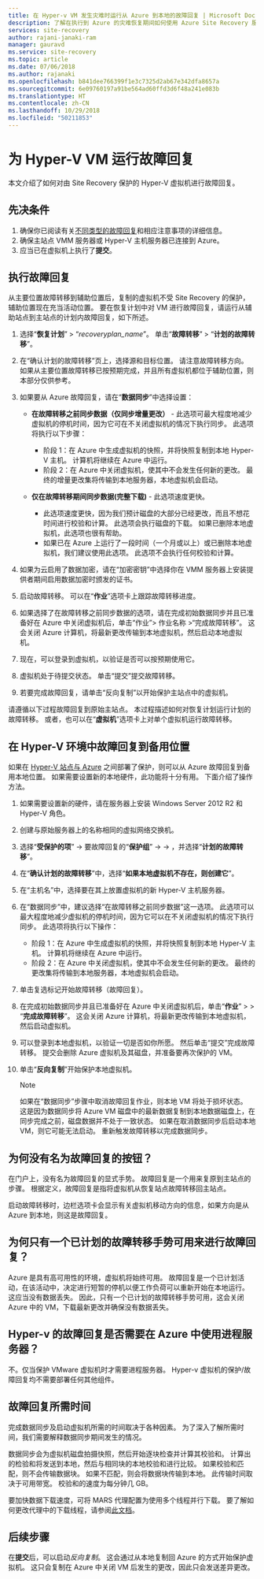 ```yaml
---
title: 在 Hyper-v VM 发生灾难时运行从 Azure 到本地的故障回复 | Microsoft Docs
description: 了解在执行到 Azure 的灾难恢复期间如何使用 Azure Site Recovery 服务将 Hyper-V VM 故障回复到本地站点。
services: site-recovery
author: rajani-janaki-ram
manager: gauravd
ms.service: site-recovery
ms.topic: article
ms.date: 07/06/2018
ms.author: rajanaki
ms.openlocfilehash: b841dee766399f1e3c7325d2ab67e342dfa8657a
ms.sourcegitcommit: 6e09760197a91be564ad60ffd3d6f48a241e083b
ms.translationtype: HT
ms.contentlocale: zh-CN
ms.lasthandoff: 10/29/2018
ms.locfileid: "50211853"
---
```

# <a name="run-a-failback-for-hyper-v-vms"></a>为 Hyper-V VM 运行故障回复

本文介绍了如何对由 Site Recovery 保护的 Hyper-V 虚拟机进行故障回复。

## <a name="prerequisites"></a>先决条件
1. 确保你已阅读有关[不同类型的故障回复](concepts-types-of-failback.md)和相应注意事项的详细信息。
1. 确保主站点 VMM 服务器或 Hyper-V 主机服务器已连接到 Azure。
2. 应当已在虚拟机上执行了**提交**。

## <a name="perform-failback"></a>执行故障回复
从主要位置故障转移到辅助位置后，复制的虚拟机不受 Site Recovery 的保护，辅助位置现在充当活动位置。 要在恢复计划中对 VM 进行故障回复，请运行从辅助站点到主站点的计划内故障回复，如下所述。 
1. 选择“**恢复计划**” > “*recoveryplan_name*”。 单击“**故障转移**” > “**计划的故障转移**”。
2. 在“确认计划的故障转移”页上，选择源和目标位置。 请注意故障转移方向。 如果从主要位置故障转移已按预期完成，并且所有虚拟机都位于辅助位置，则本部分仅供参考。
3. 如果要从 Azure 故障回复，请在“**数据同步**”中选择设置：
    - **在故障转移之前同步数据（仅同步增量更改）** - 此选项可最大程度地减少虚拟机的停机时间，因为它可在不关闭虚拟机的情况下执行同步。 此选项将执行以下步骤：
        - 阶段 1：在 Azure 中生成虚拟机的快照，并将快照复制到本地 Hyper-V 主机。 计算机将继续在 Azure 中运行。
        - 阶段 2：在 Azure 中关闭虚拟机，使其中不会发生任何新的更改。 最终的增量更改集将传输到本地服务器，本地虚拟机会启动。

    - **仅在故障转移期间同步数据(完整下载)** - 此选项速度更快。
        - 此选项速度更快，因为我们预计磁盘的大部分已经更改，而且不想花时间进行校验和计算。 此选项会执行磁盘的下载。 如果已删除本地虚拟机，此选项也很有帮助。
        - 如果已在 Azure 上运行了一段时间（一个月或以上）或已删除本地虚拟机，我们建议使用此选项。 此选项不会执行任何校验和计算。


4. 如果为云启用了数据加密，请在“加密密钥”中选择你在 VMM 服务器上安装提供者期间启用数据加密时颁发的证书。
5. 启动故障转移。 可以在“**作业**”选项卡上跟踪故障转移进度。
6. 如果选择了在故障转移之前同步数据的选项，请在完成初始数据同步并且已准备好在 Azure 中关闭虚拟机后，单击“作业”> 作业名称 >“完成故障转移”。 这会关闭 Azure 计算机，将最新更改传输到本地虚拟机，然后启动本地虚拟机。
7. 现在，可以登录到虚拟机，以验证是否可以按预期使用它。
8. 虚拟机处于待提交状态。 单击“提交”提交故障转移。
9. 若要完成故障回复，请单击“反向复制”以开始保护主站点中的虚拟机。


请遵循以下过程故障回复到原始主站点。 本过程描述如何对恢复计划运行计划的故障转移。 或者，也可以在“**虚拟机**”选项卡上对单个虚拟机运行故障转移。


## <a name="failback-to-an-alternate-location-in-hyper-v-environment"></a>在 Hyper-V 环境中故障回复到备用位置
如果在 [Hyper-V 站点与 Azure](site-recovery-hyper-v-site-to-azure.md) 之间部署了保护，则可以从 Azure 故障回复到备用本地位置。 如果需要设置新的本地硬件，此功能将十分有用。 下面介绍了操作方法。

1. 如果需要设置新的硬件，请在服务器上安装 Windows Server 2012 R2 和 Hyper-V 角色。
2. 创建与原始服务器上的名称相同的虚拟网络交换机。
3. 选择“**受保护的项**” -> 要故障回复的“**保护组**” -> <ProtectionGroupName> -> <VirtualMachineName>，并选择“**计划的故障转移**”。
4. 在“**确认计划的故障转移**”中，选择“**如果本地虚拟机不存在，则创建它**”。
5. 在“主机名”中，选择要在其上放置虚拟机的新 Hyper-V 主机服务器。
6. 在“数据同步”中，建议选择“在故障转移之前同步数据”这一选项。 此选项可以最大程度地减少虚拟机的停机时间，因为它可以在不关闭虚拟机的情况下执行同步。 此选项将执行以下操作：

    - 阶段 1：在 Azure 中生成虚拟机的快照，并将快照复制到本地 Hyper-V 主机。 计算机将继续在 Azure 中运行。
    - 阶段 2：在 Azure 中关闭虚拟机，使其中不会发生任何新的更改。 最终的更改集将传输到本地服务器，本地虚拟机会启动。
    
7. 单击复选标记开始故障转移（故障回复）。
8. 在完成初始数据同步并且已准备好在 Azure 中关闭虚拟机后，单击“**作业**” > <planned failover job> > “**完成故障转移**”。 这会关闭 Azure 计算机，将最新更改传输到本地虚拟机，然后启动虚拟机。
9. 可以登录到本地虚拟机，以验证一切是否如你所愿。 然后单击“提交”完成故障转移。 提交会删除 Azure 虚拟机及其磁盘，并准备要再次保护的 VM。
10. 单击“**反向复制**”开始保护本地虚拟机。

    > [!NOTE]
    > 如果在“数据同步”步骤中取消故障回复作业，则本地 VM 将处于损坏状态。 这是因为数据同步将 Azure VM 磁盘中的最新数据复制到本地数据磁盘上，在同步完成之前，磁盘数据并不处于一致状态。 如果在取消数据同步后启动本地 VM，则它可能无法启动。 重新触发故障转移以完成数据同步。


## <a name="why-is-there-no-button-called-failback"></a>为何没有名为故障回复的按钮？
在门户上，没有名为故障回复的显式手势。 故障回复是一个用来复原到主站点的步骤。 根据定义，故障回复是指将虚拟机从恢复站点故障转移回主站点。

启动故障转移时，边栏选项卡会显示有关虚拟机移动方向的信息，如果方向是从 Azure 到本地，则这是故障回复。

## <a name="why-is-there-only-a-planned-failover-gesture-to-failback"></a>为何只有一个已计划的故障转移手势可用来进行故障回复？
Azure 是具有高可用性的环境，虚拟机将始终可用。 故障回复是一个已计划活动，在该活动中，决定进行短暂的停机以便工作负荷可以重新开始在本地运行。 这应当没有数据丢失。 因此，只有一个已计划的故障转移手势可用，这会关闭 Azure 中的 VM，下载最新更改并确保没有数据丢失。

## <a name="do-i-need-a-process-server-in-azure-to-failback-to-hyper-v"></a>Hyper-v 的故障回复是否需要在 Azure 中使用进程服务器？
不。仅当保护 VMware 虚拟机时才需要进程服务器。 Hyper-v 虚拟机的保护/故障回复均不需要部署任何其他组件。


## <a name="time-taken-to-failback"></a>故障回复所需时间
完成数据同步及启动虚拟机所需的时间取决于各种因素。 为了深入了解所需时间，我们需要解释数据同步期间发生的情况。

数据同步会为虚拟机磁盘拍摄快照，然后开始逐块检查并计算其校验和。 计算出的检验和将发送到本地，然后与相同块的本地校验和进行比较。 如果校验和匹配，则不会传输数据块。 如果不匹配，则会将数据块传输到本地。 此传输时间取决于可用带宽。 校验和的速度为每分钟几 GB。 

要加快数据下载速度，可将 MARS 代理配置为使用多个线程并行下载。 要了解如何更改代理中的下载线程，请参阅[此文档](https://support.microsoft.com/en-us/help/3056159/how-to-manage-on-premises-to-azure-protection-network-bandwidth-usage)。


## <a name="next-steps"></a>后续步骤

在**提交**后，可以启动*反向复制*。 这会通过从本地复制回 Azure 的方式开始保护虚拟机。 这只会复制在 Azure 中关闭 VM 后发生的更改，因此只会发送差异更改。
